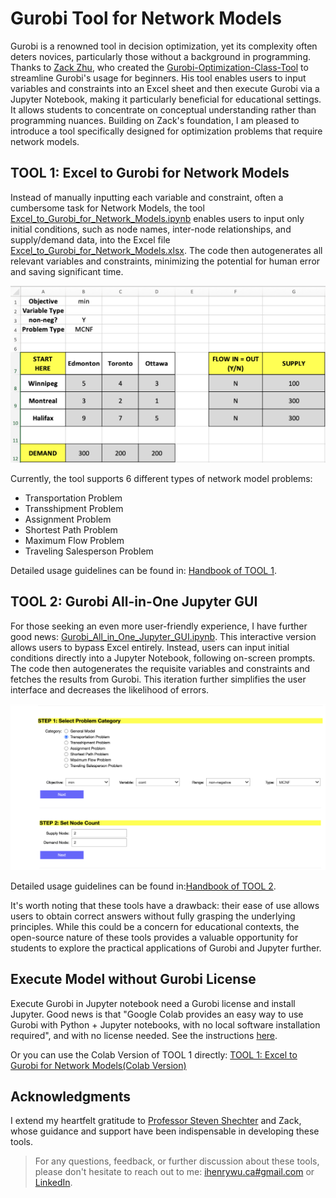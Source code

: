 # Gurobi Tool for Network Models

Gurobi is a renowned tool in decision optimization, yet its complexity often deters novices, particularly those without a background in programming. Thanks to [Zack Zhu](https://github.com/ziqianzhu), who created the [Gurobi-Optimization-Class-Tool](https://github.com/ziqianzhu/gurobi-optimization-class-tool/) to streamline Gurobi's usage for beginners. His tool enables users to input variables and constraints into an Excel sheet and then execute Gurobi via a Jupyter Notebook, making it particularly beneficial for educational settings. It allows students to concentrate on conceptual understanding rather than programming nuances. Building on Zack's foundation, I am pleased to introduce a tool specifically designed for optimization problems that require network models.

## TOOL 1: Excel to Gurobi for Network Models

Instead of manually inputting each variable and constraint, often a cumbersome task for Network Models, the tool [Excel_to_Gurobi_for_Network_Models.ipynb](https://github.com/ihenrywu/Gurobi-Tool-Network-Model/blob/main/%5BTOOL%201%5D%20Excel_to_Gurobi_for_Network_Models.ipynb) enables users to input only initial conditions, such as node names, inter-node relationships, and supply/demand data, into the Excel file [Excel_to_Gurobi_for_Network_Models.xlsx](https://github.com/ihenrywu/Gurobi-Tool-Network-Model/blob/main/Excel_to_Gurobi_for_Network_Models.xlsx). The code then autogenerates all relevant variables and constraints, minimizing the potential for human error and saving significant time.  

![Excel_to_Gurobi_for_Network_Models](https://github.com/ihenrywu/IMAGES/blob/main/Gurobi-Tool-Network-Model/screenshot%20of%20Excel%20file.png?raw=true)

Currently, the tool supports 6 different types of network model problems:

- Transportation Problem
- Transshipment Problem
- Assignment Problem
- Shortest Path Problem
- Maximum Flow Problem
- Traveling Salesperson Problem


Detailed usage guidelines can be found in: [Handbook of TOOL 1](https://github.com/ihenrywu/Gurobi-Tool-Network-Model/blob/main/%5BPDF%5D%20Handbook%20of%20TOOL%201.pdf).

## TOOL 2: Gurobi All-in-One Jupyter GUI

For those seeking an even more user-friendly experience, I have further good news: [Gurobi_All_in_One_Jupyter_GUI.ipynb](https://github.com/ihenrywu/Gurobi-Tool-Network-Model/blob/main/%5BTOOL%202%5D%20Gurobi_All_in_One_Jupyter_GUI.ipynb). This interactive version allows users to bypass Excel entirely. Instead, users can input initial conditions directly into a Jupyter Notebook, following on-screen prompts. The code then autogenerates the requisite variables and constraints and fetches the results from Gurobi. This iteration further simplifies the user interface and decreases the likelihood of errors.

![Gurobi All-in-One Jupyter GUI](https://github.com/ihenrywu/IMAGES/blob/main/Gurobi-Tool-Network-Model/screenshot%20of%20ipynb%20file.png?raw=true)

Detailed usage guidelines can be found in:[Handbook of TOOL 2](https://github.com/ihenrywu/Gurobi-Tool-Network-Model/blob/main/%5BPDF%5D%20Handbook%20of%20TOOL%202.pdf).

It's worth noting that these tools have a drawback: their ease of use allows users to obtain correct answers without fully grasping the underlying principles. While this could be a concern for educational contexts, the open-source nature of these tools provides a valuable opportunity for students to explore the practical applications of Gurobi and Jupyter further.

## Execute Model without Gurobi License

Execute Gurobi in Jupyter notebook need a Gurobi license and install Jupyter. Good news is that "Google Colab provides an easy way to use Gurobi with Python + Jupyter notebooks, with no local software installation required", and with no license needed. See the instructions [here](https://support.gurobi.com/hc/en-us/articles/4409582394769-Google-Colab-Installation-and-Licensing).

Or you can use the Colab Version of TOOL 1 directly: [TOOL 1: Excel to Gurobi for Network Models(Colab Version)](https://colab.research.google.com/drive/1SiWc0q-otM1BLDBTDK7LbzFCiSr3x1Rm?authuser=5)

## Acknowledgments

I extend my heartfelt gratitude to [Professor Steven Shechter](https://www.sauder.ubc.ca/people/steven-shechter) and Zack, whose guidance and support have been indispensable in developing these tools.

>For any questions, feedback, or further discussion about these tools, please don't hesitate to reach out to me: [ihenrywu.ca#gmail.com]() or [LinkedIn](https://www.linkedin.com/in/ihenrywu/).